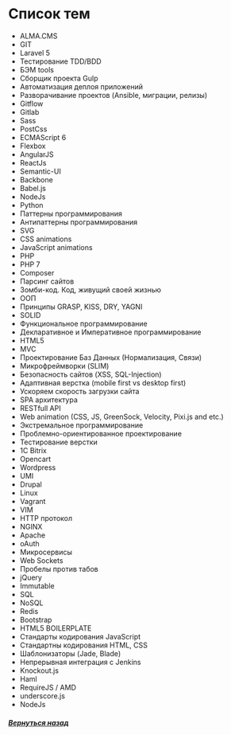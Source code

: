 # Список тем
- ALMA.CMS
- GIT
- Laravel 5
- Тестирование TDD/BDD
- БЭМ tools
- Сборщик проекта Gulp
- Автоматизация деплоя приложений
- Разворачивание проектов (Ansible, миграции, релизы)
- Gitflow
- Gitlab
- Sass
- PostCss
- ECMAScript 6
- Flexbox
- AngularJS
- ReactJs
- Semantic-UI
- Backbone
- Babel.js
- NodeJs
- Python
- Паттерны программирования
- Антипаттерны программирования
- SVG
- CSS animations
- JavaScript animations
- PHP
- PHP 7
- Composer
- Парсинг сайтов
- Зомби-код. Код, живущий своей жизнью
- ООП
- Принципы GRASP, KISS, DRY, YAGNI
- SOLID
- Функциональное программирование
- Декларативное и Императивное программирование
- HTML5
- MVC
- Проектирование Баз Данных (Нормализация, Связи)
- Микрофреймворки (SLIM)
- Безопасность сайтов (XSS, SQL-Injection)
- Aдаптивная верстка (mobile first vs desktop first)
- Ускоряем скорость загрузки сайта
- SPA архитектура
- RESTfull API
- Web animation (CSS, JS, GreenSock, Velocity, Pixi.js and etc.)
- Экстремальное программирование
- Проблемно-ориентированное проектирование
- Тестирование верстки
- 1C Bitrix
- Opencart
- Wordpress
- UMI
- Drupal
- Linux
- Vagrant
- VIM
- HTTP протокол
- NGINX
- Apache
- oAuth
- Микросервисы
- Web Sockets
- Пробелы против табов
- jQuery
- Immutable
- SQL
- NoSQL
- Redis
- Bootstrap
- HTML5 BOILERPLATE
- Стандарты кодирования JavaScript
- Стандартны кодирования HTML, CSS
- Шаблонизаторы (Jade, Blade)
- Непрерывная интеграция с Jenkins
- Knockout.js
- Haml
- RequireJS / AMD
- underscore.js
- NodeJs

##### [Вернуться назад](README.md)

